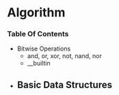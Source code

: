 # Algorithm
### Table Of Contents
- Bitwise Operations
  - and, or, xor, not, nand, nor
  - __builtin
- Basic Data Structures
  - 
